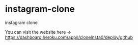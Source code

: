 # instagram-clone
instagram clone

You can visit the website here -> https://dashboard.heroku.com/apps/cloneinsta0/deploy/github
